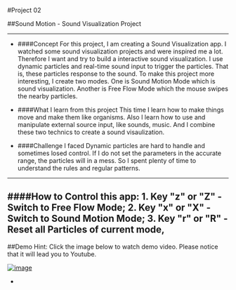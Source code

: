 #Project 02

##Sound Motion - Sound Visualization Project

-----
* ####Concept
For this project, I am creating a Sound Visualization app. I watched some sound visualization projects and were inspired me a lot. Therefore I want and try to build a interactive sound visualization. I use dynamic particles and real-time sound input to trigger the particles. That is, these particles response to the sound. To make this project more interesting, I create two modes. One is Sound Motion Mode which is sound visualization. Another is Free Flow Mode which the mouse swipes the nearby particles. 

* ####What I learn from this project
This time I learn how to make things move and make them like organisms. Also I learn how to use and manipulate external source input, like sounds, music. And I combine these two technics to create a sound visaulization.

* ####Challenge I faced
Dynamic particles are hard to handle and sometimes losed control. If I do not set the parameters in the accurate range, the particles will in a mess. So I spent plenty of time to understand the rules and regular patterns. 

-----
####How to Control this app:
	1. Key "z" or "Z" - Switch to Free Flow Mode;
	2. Key "x" or "X" - Switch to Sound Motion Mode;
	3. Key "r" or "R" - Reset all Particles of current mode,	
-----
##Demo
Hint: Click the image below to watch demo video. Please notice that it will lead you to Youtube.

[![image](https://github.com/hungk901/CreativeCoding_oF_F15_KuoJui_Hung/blob/master/Project02/screenshots/pic01.png)](http://www.youtube.com/watch?v=qsscm1yj7xo&feature=youtu.be)

-